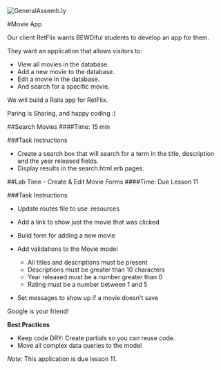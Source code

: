 ![GeneralAssemb.ly](http://studio.generalassemb.ly/GA_Slide_Assets/Exercise_icon_md.png)


#Movie App

Our client RetFlix wants BEWDiful students to develop an app for them. 

They want an application that allows visitors to:

*	View all movies in the database. 
*	Add a new movie to the database.
*	Edit a movie in the database. 
*	And search for a specific movie.

We will build a Rails app for RetFlix.

Paring is Sharing, and happy coding :)


##Search Movies 
####Time: 15 min

###Task Instructions

*	Create a search box that will search for a term in the title, description and the year released fields.
*	Display results in the search.html.erb pages.


##Lab Time - Create & Edit Movie Forms
####Time: Due Lesson 11

###Task Instructions

*	Update routes file to use :resources

*	Add a link to show just the movie that was clicked

*	Build form for adding a new movie

*	Add validations to the Movie model
	*	All titles and descriptions must be present
	*	Descriptions must be greater than 10 characters
	*	Year released must be a number greater than 0
	*	Rating must be a number between 1 and 5

*	Set messages to show up if a movie doesn't save

Google is your friend!

__Best Practices__

*	Keep code DRY: Create partials so you can reuse code. 
*	Move all complex data queries to the model

_Note:_ This application is due lesson 11. 




	